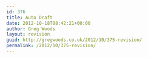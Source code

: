 ```yaml
---
id: 376
title: Auto Draft
date: 2012-10-18T08:42:21+00:00
author: Greg Woods
layout: revision
guid: http://gregwoods.co.uk/2012/10/375-revision/
permalink: /2012/10/375-revision/
---
```

